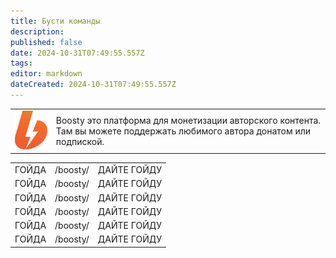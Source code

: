 ```yaml
---
title: Бусти команды
description: 
published: false
date: 2024-10-31T07:49:55.557Z
tags: 
editor: markdown
dateCreated: 2024-10-31T07:49:55.557Z
---
```


<table class="desc">
  <tr>
		<td><img src="/boosty.png" width="128"></td>
    <td>Boosty это платформа для монетизации авторского контента. Там вы можете поддержать любимого автора донатом или подпиской.</td>
	</tr>
</table>
<table class="peop">
	<tr>
    <td>ГОЙДА</td>
    <td><a>/boosty/</a></td>
    <td>ДАЙТЕ ГОЙДУ</td>
	</tr>
  <tr>
    <td>ГОЙДА</td>
    <td><a>/boosty/</a></td>
    <td>ДАЙТЕ ГОЙДУ</td>
	</tr>
  <tr>
    <td>ГОЙДА</td>
    <td><a>/boosty/</a></td>
    <td>ДАЙТЕ ГОЙДУ</td>
	</tr>
  <tr>
    <td>ГОЙДА</td>
    <td><a>/boosty/</a></td>
    <td>ДАЙТЕ ГОЙДУ</td>
	</tr>
  <tr>
    <td>ГОЙДА</td>
    <td><a>/boosty/</a></td>
    <td>ДАЙТЕ ГОЙДУ</td>
	</tr>
  <tr>
    <td>ГОЙДА</td>
    <td><a>/boosty/</a></td>
    <td>ДАЙТЕ ГОЙДУ</td>
	</tr>
</table>